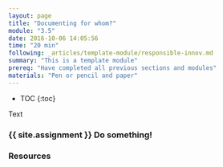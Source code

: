 ```yaml
---
layout: page
title: "Documenting for whom?"
module: "3.5"
date: 2016-10-06 14:05:56
time: "20 min"
following: _articles/template-module/responsible-innov.md
summary: "This is a template module"
prereq: "Have completed all previous sections and modules"
materials: "Pen or pencil and paper"
---
```

* TOC
{:toc}

Text

### {{ site.assignment }} Do something!

### Resources
